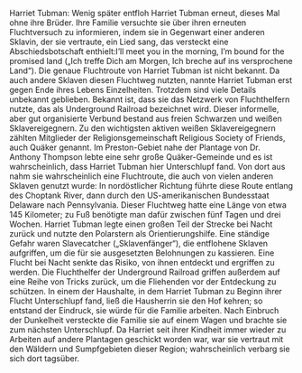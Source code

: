 Harriet Tubman: Wenig später entfloh Harriet Tubman erneut, dieses Mal ohne ihre Brüder. Ihre Familie versuchte sie über ihren erneuten Fluchtversuch zu informieren, indem sie in Gegenwart einer anderen Sklavin, der sie vertraute, ein Lied sang, das versteckt eine Abschiedsbotschaft enthielt:I’ll meet you in the morning, I’m bound for the promised land („Ich treffe Dich am Morgen, Ich breche auf ins versprochene Land“). Die genaue Fluchtroute von Harriet Tubman ist nicht bekannt. Da auch andere Sklaven diesen Fluchtweg nutzten, nannte Harriet Tubman erst gegen Ende ihres Lebens Einzelheiten. Trotzdem sind viele Details unbekannt geblieben. Bekannt ist, dass sie das Netzwerk von Fluchthelfern nutzte, das als Underground Railroad bezeichnet wird. Dieser informelle, aber gut organisierte Verbund bestand aus freien Schwarzen und weißen Sklavereigegnern. Zu den wichtigsten aktiven weißen Sklavereigegnern zählten Mitglieder der Religionsgemeinschaft Religious Society of Friends, auch Quäker genannt. Im Preston-Gebiet nahe der Plantage von Dr. Anthony Thompson lebte eine sehr große Quäker-Gemeinde und es ist wahrscheinlich, dass Harriet Tubman hier Unterschlupf fand. Von dort aus nahm sie wahrscheinlich eine Fluchtroute, die auch von vielen anderen Sklaven genutzt wurde: In nordöstlicher Richtung führte diese Route entlang des Choptank River, dann durch den US-amerikanischen Bundesstaat Delaware nach Pennsylvania. Dieser Fluchtweg hatte eine Länge von etwa 145 Kilometer; zu Fuß benötigte man dafür zwischen fünf Tagen und drei Wochen. Harriet Tubman legte einen großen Teil der Strecke bei Nacht zurück und nutzte den Polarstern als Orientierungshilfe. Eine ständige Gefahr waren Slavecatcher („Sklavenfänger“), die entflohene Sklaven aufgriffen, um die für sie ausgesetzten Belohnungen zu kassieren. Eine Flucht bei Nacht senkte das Risiko, von ihnen entdeckt und ergriffen zu werden. Die Fluchthelfer der Underground Railroad griffen außerdem auf eine Reihe von Tricks zurück, um die Fliehenden vor der Entdeckung zu schützen. In einem der Haushalte, in dem Harriet Tubman zu Beginn ihrer Flucht Unterschlupf fand, ließ die Hausherrin sie den Hof kehren; so entstand der Eindruck, sie würde für die Familie arbeiten. Nach Einbruch der Dunkelheit versteckte die Familie sie auf einem Wagen und brachte sie zum nächsten Unterschlupf. Da Harriet seit ihrer Kindheit immer wieder zu Arbeiten auf andere Plantagen geschickt worden war, war sie vertraut mit den Wäldern und Sumpfgebieten dieser Region; wahrscheinlich verbarg sie sich dort tagsüber.

